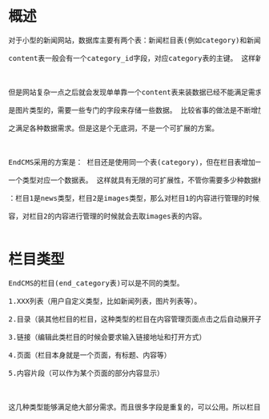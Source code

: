 # 概述 #
<pre>
对于小型的新闻网站，数据库主要有两个表：新闻栏目表(例如category)和新闻内容表(例如content)。<br>
content表一般会有一个category_id字段，对应category表的主键。 这样新闻就实现了分类管理和显示。<br>
<br>
但是网站复杂一点之后就会发现单单靠一个content表来装数据已经不能满足需求，因为可能有些新闻<br>
是图片类型的，需要一些专门的字段来存储一些数据。 比较省事的做法是不断增加content表的字段，使<br>
之满足各种数据需求。但是这是个无底洞，不是一个可扩展的方案。<br>
<br>
EndCMS采用的方案是： 栏目还是使用同一个表(category)，但在栏目表增加一个字段表示栏目类型。<br>
一个类型对应一个数据表。 这样就具有无限的可扩展性，不管你需要多少种数据格式，都可以满足。例如<br>
：栏目1是news类型，栏目2是images类型，那么对栏目1的内容进行管理的时候，就会去取news表的内<br>
容，对栏目2的内容进行管理的时候就会去取images表的内容。<br>
</pre>

# 栏目类型 #
<pre>
EndCMS的栏目(end_category表)可以是不同的类型。<br>
1.XXX列表（用户自定义类型，比如新闻列表，图片列表等）。<br>
2.目录（装其他栏目的栏目，这种类型的栏目在内容管理页面点击之后自动展开子栏目）<br>
3.链接（编辑此类栏目的时候会要求输入链接地址和打开方式）<br>
4.页面（栏目本身就是一个页面，有标题、内容等）<br>
5.内容片段（可以作为某个页面的部分内容显示）<br>
<br>
这几种类型能够满足绝大部分需求。而且很多字段是重复的，可以公用。所以栏目表只有一个，包含了所有要用的字段。<br>
<br>
</pre>